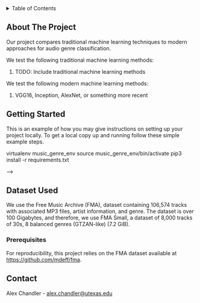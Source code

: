



<!-- PROJECT SHIELDS -->
<!--
*** I'm using markdown "reference style" links for readability.
*** Reference links are enclosed in brackets [ ] instead of parentheses ( ).
*** See the bottom of this document for the declaration of the reference variables
*** for contributors-url, forks-url, etc. This is an optional, concise syntax you may use.
*** https://www.markdownguide.org/basic-syntax/#reference-style-links
-->
<!-- [![Contributors][contributors-shield]][contributors-url]
[![Forks][forks-shield]][forks-url]
[![Stargazers][stars-shield]][stars-url]
[![Issues][issues-shield]][issues-url]
[![MIT License][license-shield]][license-url]
[![LinkedIn][linkedin-shield]][linkedin-url] -->



<!-- PROJECT LOGO
<br />
<div align="center">
  <a href="https://github.com/othneildrew/Best-README-Template">
    <img src="images/logo.png" alt="Logo" width="80" height="80">
  </a>

  <h3 align="center">Best-README-Template</h3>

  <p align="center">
    An awesome README template to jumpstart your projects!
    <br />
    <a href="https://github.com/othneildrew/Best-README-Template"><strong>Explore the docs »</strong></a>
    <br />
    <br />
    <a href="https://github.com/othneildrew/Best-README-Template">View Demo</a>
    ·
    <a href="https://github.com/othneildrew/Best-README-Template/issues">Report Bug</a>
    ·
    <a href="https://github.com/othneildrew/Best-README-Template/issues">Request Feature</a>
  </p>
</div> -->



<!-- TABLE OF CONTENTS -->
<details>
  <summary>Table of Contents</summary>
  <ol>
    <li>
      <a href="#about-the-project">About The Project</a>
      <ul>
        <li><a href="#built-with">Built With</a></li>
      </ul>
    </li>
    <li>
      <a href="#getting-started">Getting Started</a>
      <ul>
        <li><a href="#prerequisites">Prerequisites</a></li>
        <li><a href="#installation">Installation</a></li>
      </ul>
    </li>
    <li><a href="#usage">Usage</a></li>
    <li><a href="#roadmap">Roadmap</a></li>
    <li><a href="#contributing">Contributing</a></li>
    <li><a href="#license">License</a></li>
    <li><a href="#contact">Contact</a></li>
    <li><a href="#acknowledgments">Acknowledgments</a></li>
  </ol>
</details>



<!-- ABOUT THE PROJECT -->
## About The Project

<!-- [![Product Name Screen Shot][product-screenshot]](https://example.com) -->

Our project compares traditional machine learning techniques to modern approaches for audio genre classification.

We test the following traditional machine learning methods:
1. TODO: Include traditional machine learning methods

We test the following modern machine learning methods:
1. VGG16, Inception, AlexNet, or something more recent

<!-- GETTING STARTED -->
## Getting Started

This is an example of how you may give instructions on setting up your project locally.
To get a local copy up and running follow these simple example steps.

virtualenv music_genre_env
source music_genre_env/bin/activate
pip3 install -r requirements.txt


<!-- # to handle m1 issue: 
conda config --add channels conda-forge
pip install --pre torch torchvision torchaudio --extra-index-url https://download.pytorch.org/whl/nightly/cpu


conda create -y --name pygenreaudio python=3.8
conda install --force-reinstall -y -q --name pygenreaudio -c conda-forge --file requirements.txt
conda activate pygenreaudio -->
<!-- 

Create a conda environment: conda create --name pygenre python=3.8
                            conda install  -n pygenre pip
                        <!-- conda install pip -->
<!-- activate environment:   WINDOWS: activate py35
                        LINUX, macOS: conda activate pygenre
run requirements.txt file: pip3 install -r requirements.txt
if on mac m1: pip install --pre torch torchvision torchaudio --extra-index-url https://download.pytorch.org/whl/nightly/cpu
else:
  pip install torchaudio --> -->

<!-- ABOUT THE PROJECT -->
## Dataset Used

We use the Free Music Archive (FMA), dataset containing 106,574 tracks with associated MP3 files, artist information, and genre. The dataset is over 100 Gigabytes, and therefore, we use FMA Small, a dataset of 8,000 tracks of 30s, 8 balanced genres (GTZAN-like) (7.2 GiB).

### Prerequisites

For reproducibility, this project relies on the FMA dataset available at https://github.com/mdeff/fma.


<!-- CONTACT -->
## Contact

Alex Chandler - alex.chandler@utexas.edu
